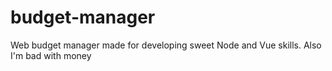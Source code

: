 # budget-manager

Web budget manager made for developing sweet Node and Vue skills. Also I'm bad with money
